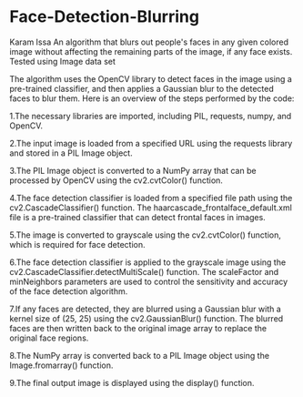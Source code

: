 # Face-Detection-Blurring
Karam Issa  An algorithm that blurs out people's faces in any given colored image without affecting the remaining parts of the image, if any face exists. Tested using Image data set 

The algorithm uses the OpenCV library to detect faces in the image using a pre-trained classifier, and then applies a Gaussian blur to the detected faces to blur them. Here is an overview of the steps performed by the code:

1.The necessary libraries are imported, including PIL, requests, numpy, and OpenCV.

2.The input image is loaded from a specified URL using the requests library and stored in a PIL Image object.

3.The PIL Image object is converted to a NumPy array that can be processed by OpenCV using the cv2.cvtColor() function.

4.The face detection classifier is loaded from a specified file path using the cv2.CascadeClassifier() function. The haarcascade_frontalface_default.xml file is a pre-trained classifier that can detect frontal faces in images.

5.The image is converted to grayscale using the cv2.cvtColor() function, which is required for face detection.

6.The face detection classifier is applied to the grayscale image using the cv2.CascadeClassifier.detectMultiScale() function. The scaleFactor and minNeighbors parameters are used to control the sensitivity and accuracy of the face detection algorithm.

7.If any faces are detected, they are blurred using a Gaussian blur with a kernel size of (25, 25) using the cv2.GaussianBlur() function. The blurred faces are then written back to the original image array to replace the original face regions.

8.The NumPy array is converted back to a PIL Image object using the Image.fromarray() function.

9.The final output image is displayed using the display() function.
